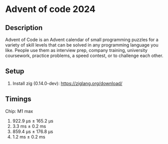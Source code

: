 # Advent of code 2024

## Description

Advent of Code is an Advent calendar of small programming puzzles for a variety of skill levels that can be solved in any programming language you like. People use them as interview prep, company training, university coursework, practice problems, a speed contest, or to challenge each other.


## Setup

1. Install zig (0.14.0-dev): https://ziglang.org/download/

## Timings

Chip: M1 max

1. 922.9 µs ± 165.2 µs
2. 3.3 ms ±   0.2 ms
3. 859.4 µs ± 176.8 µs
4. 1.2 ms ±   0.2 ms
